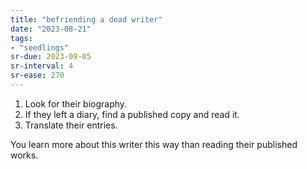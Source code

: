 ```yaml
---
title: "befriending a dead writer"
date: "2023-08-21"
tags:
- "seedlings"
sr-due: 2023-09-05
sr-interval: 4
sr-ease: 270
---
```


1. Look for their biography.
2. If they left a diary, find a published copy and read it.
3. Translate their entries.

You learn more about this writer this way than reading their published works.



